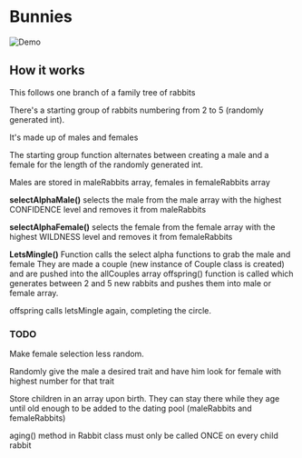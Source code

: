 # Bunnies
![Demo](bunnies-demo.gif)
## How it works

This follows one branch of a family tree of rabbits

There's a starting group of rabbits numbering from 2 to 5 (randomly generated int). 

It's made up of males and females 

The starting group function alternates between creating a male and a female for the length of the randomly generated int.

Males are stored in maleRabbits array, females in femaleRabbits array

**selectAlphaMale()** selects the male from the male array with the highest CONFIDENCE level and removes it from maleRabbits

**selectAlphaFemale()** selects the female from the female array with the highest WILDNESS level and removes it from femaleRabbits

**LetsMingle()**
Function calls the select alpha functions to grab the male and female
They are made a couple (new instance of Couple class is created) and are pushed into the allCouples array
offspring() function is called which generates between 2 and 5 new rabbits and pushes them into male or female array. 

offspring calls letsMingle again, completing the circle.  

### TODO
Make female selection less random. 

Randomly give the male a desired trait and have him look for  female with highest number for that trait

Store children in an array upon birth. 
They can stay there while they age until old enough to be added to the dating pool (maleRabbits and femaleRabbits)

aging() method in Rabbit class must only be called ONCE on every child rabbit
